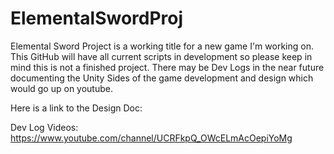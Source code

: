 # ElementalSwordProj
 Elemental Sword Project is a working title for a new game I'm working on.
 This GitHub will have all current scripts in development so please keep in mind this is not a finished project.
 There may be Dev Logs in the near future documenting the Unity Sides of the game development and design which would go up on youtube.
 
 Here is a link to the Design Doc: 
 
 Dev Log Videos: https://www.youtube.com/channel/UCRFkpQ_OWcELmAcOepiYoMg

